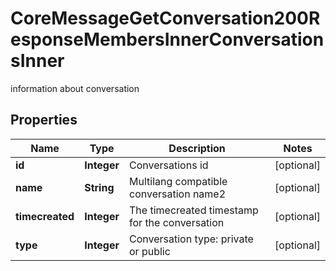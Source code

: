 

# CoreMessageGetConversation200ResponseMembersInnerConversationsInner

information about conversation

## Properties

| Name | Type | Description | Notes |
|------------ | ------------- | ------------- | -------------|
|**id** | **Integer** | Conversations id |  [optional] |
|**name** | **String** | Multilang compatible conversation name2 |  [optional] |
|**timecreated** | **Integer** | The timecreated timestamp for the conversation |  [optional] |
|**type** | **Integer** | Conversation type: private or public |  [optional] |



